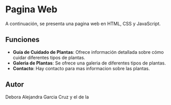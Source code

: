 # Pagina Web

A continuación, se presenta una pagina web en HTML, CSS y JavaScript.

## Funciones

- **Guía de Cuidado de Plantas**: Ofrece información detallada sobre cómo cuidar diferentes tipos de plantas.
- **Galeria de Plantas**: Se ofrece una galeria de diferentes tipos de plantas.
- **Contacto**: Hay contacto para mas informacion sobre las plantas.

## Autor

Debora Alejandra Garcia Cruz y el de la 
